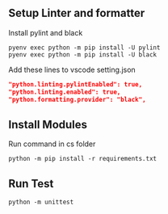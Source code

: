 
## Setup Linter and formatter

Install pylint and black

```
pyenv exec python -m pip install -U pylint
pyenv exec python -m pip install -U black
```

Add these lines to vscode setting.json

```json
"python.linting.pylintEnabled": true,
"python.linting.enabled": true,
"python.formatting.provider": "black",
```

## Install Modules

Run command in cs folder

```
python -m pip install -r requirements.txt
```

## Run Test

```
python -m unittest
```
